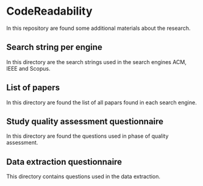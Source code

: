 # CodeReadability
In this repository are found some additional materials about the research.

## Search string per engine
In this directory are the search strings used in the search engines ACM, IEEE and Scopus.

## List of papers 
In this directory are found the list of all papars found in each search engine.

## Study quality assessment questionnaire
In this directory are found the questions used in phase of quality assessment.

## Data extraction questionnaire
This directory contains questions used in the data extraction. 
